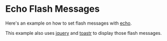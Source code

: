 # Echo Flash Messages

Here's an example on how to set flash messages with [echo](https://github.com/labstack/echo).

This example also uses [jquery](https://jquery.com/) and [toastr](https://github.com/CodeSeven/toastr) to display those flash messages.